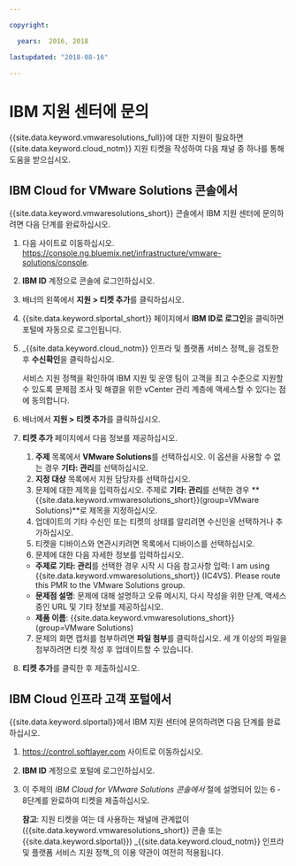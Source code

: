 ```yaml
---

copyright:

  years:  2016, 2018

lastupdated: "2018-08-16"

---
```


# IBM 지원 센터에 문의

{{site.data.keyword.vmwaresolutions_full}}에 대한 지원이 필요하면 {{site.data.keyword.cloud_notm}} 지원 티켓을 작성하여 다음 채널 중 하나를 통해 도움을 받으십시오.

## IBM Cloud for VMware Solutions 콘솔에서

{{site.data.keyword.vmwaresolutions_short}} 콘솔에서 IBM 지원 센터에 문의하려면 다음 단계를 완료하십시오.

1. 다음 사이트로 이동하십시오.
   https://console.ng.bluemix.net/infrastructure/vmware-solutions/console.
2. **IBM ID** 계정으로 콘솔에 로그인하십시오.
3. 배너의 왼쪽에서 **지원 > 티켓 추가**를 클릭하십시오.
4. {{site.data.keyword.slportal_short}} 페이지에서 **IBM ID로 로그인**을 클릭하면 포털에 자동으로 로그인됩니다.
5. _{{site.data.keyword.cloud_notm}} 인프라 및 플랫폼 서비스 정책_을 검토한 후 **수신확인**을 클릭하십시오.

   서비스 지원 정책을 확인하여 IBM 지원 및 운영 팀이 고객을 최고 수준으로 지원할 수 있도록 문제점 조사 및 해결을 위한 vCenter 관리 계층에 액세스할 수 있다는 점에 동의합니다.

6. 배너에서 **지원 > 티켓 추가**를 클릭하십시오.
7. **티켓 추가** 페이지에서 다음 정보를 제공하십시오.
   1. **주제** 목록에서 **VMware Solutions**를 선택하십시오. 이 옵션을 사용할 수 없는 경우 **기타: 관리**를 선택하십시오.   
   2. **지정 대상** 목록에서 지원 담당자를 선택하십시오.  
   3. 문제에 대한 제목을 입력하십시오. 주제로 **기타: 관리**를 선택한 경우
   **{{site.data.keyword.vmwaresolutions_short}}(group=VMware Solutions)**로 제목을 지정하십시오.  
   4. 업데이트의 기타 수신인 또는 티켓의 상태를 알리려면 수신인을 선택하거나 추가하십시오.
   5. 티켓을 디바이스와 연관시키려면 목록에서 디바이스를 선택하십시오.  
   6. 문제에 대한 다음 자세한 정보를 입력하십시오.      
     * **주제로 기타: 관리**를 선택한 경우 시작 시 다음 참고사항 입력: I am using {{site.data.keyword.vmwaresolutions_short}} (IC4VS). Please route this PMR to the VMware Solutions group.   
     * **문제점 설명**: 문제에 대해 설명하고 오류 메시지, 다시 작성을 위한 단계, 액세스 중인 URL 및 기타 정보를 제공하십시오.    
     * **제품 이름**: {{site.data.keyword.vmwaresolutions_short}}(group=VMware Solutions)    
   7. 문제의 화면 캡처를 첨부하려면 **파일 첨부**를 클릭하십시오. 세 개 이상의 파일을 첨부하려면 티켓 작성 후
   업데이트할 수 있습니다.  
8. **티켓 추가**를 클릭한 후 제출하십시오.

## IBM Cloud 인프라 고객 포털에서

{{site.data.keyword.slportal}}에서 IBM 지원 센터에 문의하려면 다음 단계를 완료하십시오.

1. https://control.softlayer.com 사이트로 이동하십시오.
2. **IBM ID** 계정으로 포털에 로그인하십시오.
3. 이 주제의 _IBM Cloud for VMware Solutions 콘솔에서_ 절에 설명되어 있는 6 - 8단계를 완료하여 티켓을 제출하십시오.

    **참고**: 지원 티켓을 여는 데 사용하는 채널에 관계없이({{site.data.keyword.vmwaresolutions_short}} 콘솔 또는 {{site.data.keyword.slportal}}) _{{site.data.keyword.cloud_notm}} 인프라 및 플랫폼 서비스 지원 정책_의 이용 약관이 여전히 적용됩니다.
